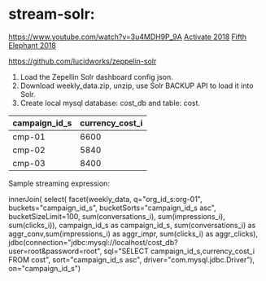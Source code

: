 # stream-solr: 
https://www.youtube.com/watch?v=3u4MDH9P_9A
[Activate 2018](https://activate2018.sched.com/event/FkMi/building-analytics-applications-with-streaming-expressions-in-apache-solr)
[Fifth Elephant 2018](https://fifthelephant.talkfunnel.com/2018/33-building-analytics-application-with-streaming-expr)

https://github.com/lucidworks/zeppelin-solr

1. Load the Zepellin Solr dashboard config json.
2. Download weekly_data.zip, unzip, use Solr BACKUP API to load it into Solr.
3. Create local mysql database: cost_db and table: cost.

| campaign_id_s | currency_cost_i |
| ------------- | --------------- |
| cmp-01  | 6600  |
| cmp-02  | 5840 |
| cmp-03  | 8400 |

Sample streaming expression:

innerJoin(
select(
facet(weekly_data,
q="org_id_s:org-01",
buckets="campaign_id_s",
bucketSorts="campaign_id_s asc",
bucketSizeLimit=100,
sum(conversations_i),
sum(impressions_i),
sum(clicks_i)),
campaign_id_s as campaign_id_s, 
sum(conversations_i) as aggr_conv,sum(impressions_i)
as aggr_impr, sum(clicks_i) as aggr_clicks),
jdbc(connection="jdbc:mysql://localhost/cost_db?
user=root&password=root",
sql="SELECT campaign_id_s,currency_cost_i FROM cost",
sort="campaign_id_s asc",
driver="com.mysql.jdbc.Driver"),
on="campaign_id_s")


